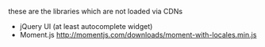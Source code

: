 these are the libraries which are not loaded via CDNs

- jQuery UI (at least autocomplete widget)
- Moment.js http://momentjs.com/downloads/moment-with-locales.min.js